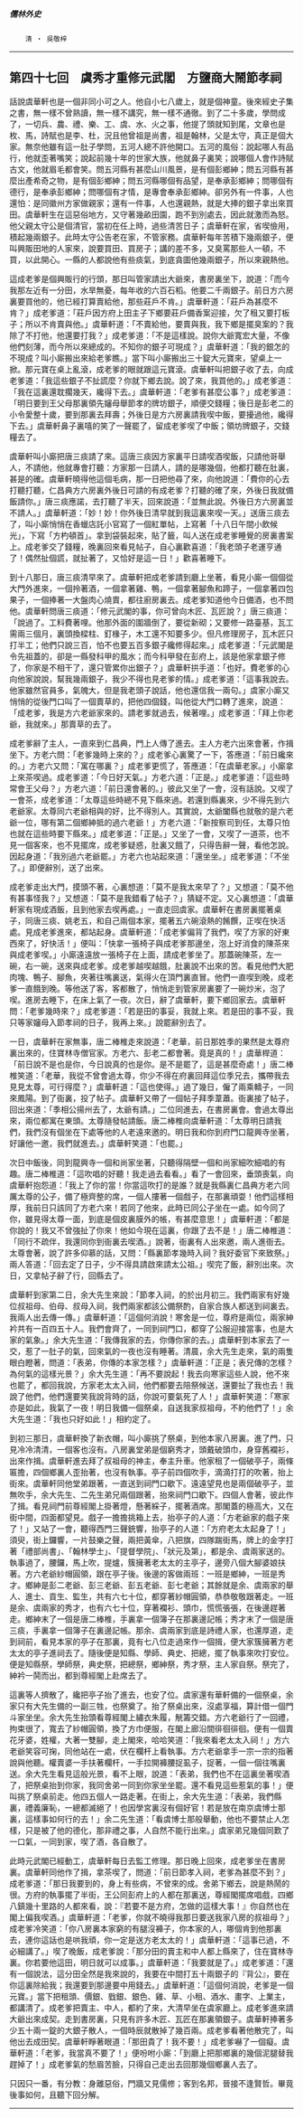 

##### 儒林外史
　　`清 ‧ 吳敬梓`

* * *

## 第四十七回　虞秀才重修元武閣　方鹽商大鬧節孝祠

話說虞華軒也是一個非同小可之人。他自小七八歲上，就是個神童。後來經史子集之書，無一樣不曾熟讀，無一樣不講究，無一樣不通徹。到了二十多歲，學問成了，一切兵、農、禮、樂、工、虞、水、火之事，他提了頭就知到尾，文章也是枚、馬，詩賦也是李、杜，況且他曾祖是尚書，祖是翰林，父是太守，真正是個大家。無奈他雖有這一肚子學問，五河人總不許他開口。五河的風俗：說起哪人有品行，他就歪著嘴笑；說起前幾十年的世家大族，他就鼻子裏笑；說哪個人會作詩賦古文，他就眉毛都會笑。問五河縣有甚麼山川風景，是有個彭鄉紳；問五河縣有甚麼出產希奇之物，是有個彭鄉紳；問五河縣哪個有品望，是奉承彭鄉紳；問哪個有德行，是奉承彭鄉紳；問哪個有才情，是專會奉承彭鄉紳。卻另外有一件事，人也還怕：是同徽州方家做親家；還有一件事，人也還親熱，就是大捧的銀子拿出來買田。虞華軒生在這惡俗地方，又守著幾畝田園，跑不到別處去，因此就激而為怒。他父親太守公是個清官，當初在任上時，過些清苦日子；虞華軒在家，省喫儉用，積起幾兩銀子。此時太守公告老在家，不管家務。虞華軒每年苦積下幾兩銀子，便叫興販田地的人家來，說要買田、買房子；講的差不多，又臭罵那些人一頓，不買，以此開心。一縣的人都說他有些痰氣，到底貪圖他幾兩銀子，所以來親熱他。

這成老爹是個興販行的行頭，那日叫管家請出大爺來，書房裏坐下，說道：「而今我那左近有一分田，水旱無憂，每年收的六百石稻。他要二千兩銀子。前日方六房裏要買他的，他已經打算賣給他，那些莊戶不肯。」虞華軒道：「莊戶為甚麼不肯？」成老爹道：「莊戶因方府上田主子下鄉要莊戶備香案迎接，欠了租又要打板子；所以不肯賣與他。」虞華軒道：「不賣給他，要賣與我，我下鄉是擺臭案的？我除了不打他，他還要打我？」成老爹道：「不是這樣說。說你大爺寬宏大量，不像他們刻薄，而今所以來總成的。不知你的銀子可現成？」虞華軒道：「我的銀怎的不現成？叫小廝搬出來給老爹瞧。」當下叫小廝搬出三十錠大元寶來，望桌上一掀。那元寶在桌上亂滾，成老爹的眼就跟這元寶滾。虞華軒叫把銀子收了去，向成老爹道：「我這些銀子不扯謊麼？你就下鄉去說。說了來，我買他的。」成老爹道：「我在這裏還耽擱幾天，纔得下去。」虞華軒道：「老爹有甚麼公事？」成老爹道：「明日要到王父母那裏領先嬸母舉節孝的牌坊銀子，順便交錢糧；後日是彭老二的小令愛整十歲，要到那裏去拜壽；外後日是方六房裏請我喫中飯，要擾過他，纔得下去。」虞華軒鼻子裏嘻的笑了一聲罷了，留成老爹喫了中飯；領坊牌銀子，交錢糧去了。

虞華軒叫小廝把唐三痰請了來。這唐三痰因方家裏平日請喫酒喫飯，只請他哥舉人，不請他，他就專會打聽：方家那一日請人，請的是哪幾個，他都打聽在肚裏，甚是的確。虞華軒曉得他這個毛病，那一日把他尋了來，向他說道：「費你的心去打聽打聽，仁昌典方六房裏外後日可請的有成老爹？打聽的確了來，外後日我就備飯請你。」唐三痰應諾，去打聽了半天，回來說道：「並無此說。外後日方六房裏並不請人。」虞華軒道：「妙！妙！你外後日清早就到我這裏來喫一天。」送唐三痰去了，叫小廝悄悄在香蠟店託小官寫了一個紅單帖，上寫著「十八日午間小飲候光」，下寫「方杓頓首」。拿到袋裝起來，貼了籤，叫人送在成老爹睡覺的房裏書案上。成老爹交了錢糧，晚裏回來看見帖子，自心裏歡喜道：「我老頭子老運亨通了！偶然扯個謊，就扯著了，又恰好是這一日！」歡喜著睡下。

到十八那日，唐三痰清早來了。虞華軒把成老爹請到廳上坐著，看見小廝一個個從大門外進來，一個拎著酒，一個拿著雞、鴨，一個拿著腳魚和蹄子，一個拿著四包果子，一個捧著一大盤肉心燒賣，都往廚房裏去。成老爹知道他今日備酒，也不問他。虞華軒問唐三痰道：「修元武閣的事，你可曾向木匠、瓦匠說？」唐三痰道：「說過了。工料費著哩。他那外面的圍牆倒了，要從新砌；又要修一路臺基，瓦工需兩三個月，裏頭換樑柱、釘椽子，木工還不知要多少。但凡修理房子，瓦木匠只打半工；他們只說三百，怕不也要五百多銀子纔修得起來。」成老爹道：「元武閣是令先祖蓋的，卻是一縣發科甲的風水；而今科甲發在彭府上，該是他家拿銀子修了，你家是不相干了，還只管累你出銀子？」虞華軒拱手道：「也好。費老爹的心向他家說說，幫我幾兩銀子，我少不得也見老爹的情。」成老爹道：「這事我說去。他家雖然官員多，氣魄大，但是我老頭子說話，他也還信我一兩句。」虞家小廝又悄悄的從後門口叫了一個賣草的，把他四個錢，叫他從大門口轉了進來，說道：「成老爹，我是方六老爺家來的。請老爹就過去，候著哩。」成老爹道：「拜上你老爺，我就來。」那賣草的去了。

成老爹辭了主人，一直來到仁昌典，門上人傳了進去。主人方老六出來會著，作揖坐下。方老六問：「老爹幾時上來的？」成老爹心裏驚了一下，答應道：「前日纔來的。」方老六又問：「寓在哪裏？」成老爹更慌了，答應道：「在虞華老家。」小廝拿上來茶喫過。成老爹道：「今日好天氣。」方老六道：「正是。」成老爹道：「這些時常會王父母？」方老六道：「前日還會著的。」彼此又坐了一會，沒有話說。又喫了一會茶，成老爹道：「太尊這些時總不見下縣來過。若還到縣裏來，少不得先到六老爺家。太尊同六老爺相與的好，比不得別人。其實說，太爺闔縣也就敬的是六老爺一位，哪有第二個鄉紳抵的過六老爺！」方老六道：「新按察司到任，太尊只怕也就在這些時要下縣來。」成老爹道：「正是。」又坐了一會，又喫了一道茶，也不見一個客來，也不見擺席，成老爹疑惑，肚裏又餓了，只得告辭一聲，看他怎說。因起身道：「我別過六老爺罷。」方老六也站起來道：「還坐坐。」成老爹道：「不坐了。」即便辭別，送了出來。

成老爹走出大門，摸頭不著，心裏想道：「莫不是我太來早了？」又想道：「莫不他有甚事怪我？」又想道：「莫不是我錯看了帖子？」猜疑不定。又心裏想道：「虞華軒家有現成酒飯，且到他家去喫再處。」一直走回虞家。虞華軒在書房裏擺著桌子，同唐三痰、姚老五，和自己兩個本家，擺著五六碗滾熱的餚饌，正喫在快活處。見成老爹進來，都站起身。虞華軒道：「成老爹偏背了我們，喫了方家的好東西來了，好快活！」便叫：「快拿一張椅子與成老爹那邊坐，泡上好消食的陳茶來與成老爹喫。」小廝遠遠放一張椅子在上面，請成老爹坐了。那蓋碗陳茶，左一碗，右一碗，送來與成老爹。成老爹越喫越餓，肚裏說不出來的苦。看見他們大肥肉塊、鴨子、腳魚，夾著往嘴裏送，氣得火在頂門裏直冒。他們一直喫到晚，成老爹一直餓到晚。等他送了客，客都散了，悄悄走到管家房裏要了一碗炒米，泡了喫。進房去睡下，在床上氣了一夜。次日，辭了虞華軒，要下鄉回家去。虞華軒問：「老爹幾時來？」成老爹道：「若是田的事妥，我就上來。若是田的事不妥，我只等家嬸母入節孝祠的日子，我再上來。」說罷辭別去了。

一日，虞華軒在家無事，唐二棒椎走來說道：「老華，前日那姓季的果然是太尊府裏出來的，住寶林寺僧官家。方老六、彭老二都會著。竟是真的！」虞華桿道：「前日說不是也是你，今日說真的也是你。是不是罷了，這是甚麼奇處！」唐二棒椎笑道：「老華，我從不曾會過太尊，你少不得在府裏回拜這位季兄去，攜帶我去見見太尊，可行得麼？」虞華軒道：「這也使得。」過了幾日，僱了兩乘轎子，一同來鳳陽。到了衙裏，投了帖子。虞華軒又帶了一個帖子拜季葦蕭。衙裏接了帖子，回出來道：「季相公揚州去了，太爺有請。」二位同進去，在書房裏會。會過太尊出來，兩位都寓在東頭。太尊隨發帖請飯。唐二棒椎向虞華軒道：「太尊明日請我們，我們沒有個坐在下處等他的人老遠來邀的。明日我和你到府門口龍興寺坐著，好讓他一邀，我們就進去。」虞華軒笑道：「也罷。」

次日中飯後，同到龍興寺一個和尚家坐著，只聽得隔壁一個和尚家細吹細唱的有趣。唐二棒椎道：「這吹唱的好聽！我走過去看看。」看了一會回來，垂頭喪氣，向虞華軒抱怨道：「我上了你的當！你當這吹打的是誰？就是我縣裏仁昌典方老六同厲太尊的公子，備了極齊整的席，一個人摟著一個戲子，在那裏頑耍！他們這樣相厚，我前日只該同了方老六來！若同了他來，此時已同公子坐在一處。如今同了你，雖見得太尊一面，到底是個皮裏膜外的帳，有甚麼意思！」虞華軒道：「都是你說的！我又不曾強扯了你來！他如今現在這裏，你跟了去不是！」唐二棒椎道：「同行不疏伴，我還同你到衙裏去喫酒。」說著，衙裏有人出來邀，兩人進衙去。太尊會著，說了許多仰慕的話，又問：「縣裏節孝幾時入祠？我好委官下來致祭。」兩人答道：「回去定了日子，少不得具請啟來請太公祖。」喫完了飯，辭別出來。次日，又拿帖子辭了行，回縣去了。

虞華軒到家第二日，余大先生來說：「節孝入祠，的於出月初三。我們兩家有好幾位叔祖母、伯母、叔母入祠，我們兩家都該公備祭酌，自家合族人都送到祠裏去。我兩人出去傳一傳。」虞華軒道：「這個何消說！寒舍是一位，尊府是兩位，兩家紳衿共有一百四五十人。我們會齊了，一同到祠門口，都穿了公服迎接當事，也是大家的氣象。」余大先生道：「我傳我家的去，你傳你家的去。」虞華軒到本家去了一交，惹了一肚子的氣，回來氣的一夜也沒有睡著。清晨，余大先生走來，氣的兩隻眼白瞪著，問道：「表弟，你傳的本家怎樣？」虞華軒道：「正是；表兄傳的怎樣？為何氣的這樣光景？」余大先生道：「再不要說起！我去向寒家這些人說，他不來也罷了，都回我說，方家老太太入祠，他們都要去陪祭候送，還要扯了我也去！我說了他們，他們還要笑我說背時的話，你說可要氣死了人！」虞華軒笑道：「寒家亦是如此，我氣了一夜！明日我備一個祭桌，自送我家叔祖母，不約他們了！」余大先生道：「我也只好如此！」相約定了。

到初三那日，虞華軒換了新衣帽，叫小廝挑了祭桌，到他本家八房裏。進了門，只見冷冷清清，一個客也沒有。八房裏堂弟是個窮秀才，頭戴破頭巾，身穿舊襴衫，出來作揖。虞華軒進去拜了叔祖母的神主，奉主升車。他家租了一個破亭子，兩條匾擔，四個鄉裏人歪抬著，也沒有執事。亭子前四個吹手，滴滴打打的吹著，抬上街來。虞華軒同他堂弟跟著，一直送到祠門口歇下。遠遠望見也是兩個破亭子，並無吹手，余大先生、二先生弟兄兩個跟著，抬來祠門口歇下。四個人會著，彼此作了揖。看見祠門前尊經閣上掛著燈，懸著綵子，擺著酒席。那閣蓋的極高大，又在街中間，四面都望見。戲子一擔擔挑箱上去，抬亭子的人道：「方老爺家的戲子來了！」又站了一會，聽得西門三聲銃響，抬亭子的人道：「方府老太太起身了！」須臾，街上鑼響，一片鼓樂之聲，兩把黃傘，八把旗，四隊踹街馬，牌上的金字打著「禮部尚書」、「翰林學士」、「提督學院」、「狀元及第」，都是余、虞兩家送的。執事過了，腰鑼，馬上吹，提爐，簇擁著老太太的主亭子，邊旁八個大腳婆娘扶著。方六老爺紗帽圓領，跟在亭子後。後邊的客做兩班：一班是鄉紳，一班是秀才。鄉紳是彭二老爺、彭三老爺、彭五老爺、彭七老爺；其餘就是余、虞兩家的舉人、進士、貢生、監生，共有六七十位，都穿著紗帽圓領，恭恭敬敬跟著走。一班是余、虞兩家的秀才，也有六七十位，穿著襴衫、頭巾，慌慌張張，在後邊趕著走。鄉紳末了一個是唐二棒椎，手裏拿一個簿子在那裏邊記帳；秀才末了一個是唐三痰，手裏拿一個簿子在裏邊記帳。那余、虞兩家到底是詩禮人家，也還厚道，走到祠前，看見本家的亭子在那裏，竟有七八位走過來作一個揖，便大家簇擁著方老太太的亭子進祠去了。隨後便是知縣、學師、典史、把總，擺了執事來吹打安位。便是知縣祭，學師祭，典史祭，把總祭，鄉紳祭，秀才祭，主人家自祭。祭完了，紳衿一鬨而出，都到尊經閣上赴席去了。

這裏等人擠散了，纔把亭子抬了進去，也安了位。虞家還有華軒備的一個祭桌，余家只有大先生備的一副三牲，也祭奠了。抬了祭桌出來，沒處享福，算計借一個門斗家坐坐。余大先生抬頭看尊經閣上繡衣朱履，觥籌交錯。方六老爺行了一回禮，拘束很了，寬去了紗帽圓領，換了方巾便服，在閣上廊沿間徘徊徘徊。便有一個賣花牙婆，姓權，大著一雙腳，走上閣來，哈哈笑道：「我來看老太太入祠！」方六老爺笑容可掬，同他站在一處，伏在欄杆上看執事。方六老爺拿手一宗一宗的指著說與他聽。權賣婆一手扶著欄杆，一手拉開褲腰捉虱子，捉著，一個一個往嘴裏送。余大先生看見這般光景，看不上眼，說道：「表弟，我們也不在這裏坐著喫酒了，把祭桌抬到你家，我同舍弟一同到你家坐坐罷。還不看見這些惹氣的事！」便叫挑了祭桌前走。他四五個人一路走著。在街上，余大先生道：「表弟，我們縣裏，禮義廉恥，一總都滅絕了！也因學宮裏沒有個好官！若是放在南京虞博士那裏，這樣事如何行的去！」余二先生道：「看虞博士那般舉動，他也不要禁止人怎樣，只是被了他的德化，那非禮之事，人自然不能行出來。」虞家弟兄幾個同歎了一口氣，一同到家，喫了酒，各自散了。

此時元武閣已經動工，虞華軒每日去監工修理。那日晚上回來，成老爹坐在書房裏。虞華軒同他作了揖，拿茶喫了，問道：「前日節孝入祠，老爹為甚麼不到？」成老爹道：「那日我要到的，身上有些病，不曾來的成。舍弟下鄉去，說是熱鬧的很。方府的執事擺了半街，王公同彭府上的人都在那裏送，尊經閣擺席唱戲，四鄉八鎮幾十里路的人都來看，說：『若要不是方府，怎做的這樣大事！』你自然也在閣上偏我喫酒。」虞華軒道：「老爹，你就不曉得我那日要送我家八房的叔祖母？」成老爹冷笑道：「你八房裏本家窮的有腿沒褲子，你本家的人，哪個肯到他那裏去，連你這話也是哄我頑，你一定是送方老太太的！」虞華軒道：「這事已過，不必細講了。」喫了晚飯，成老爹說：「那分田的賣主和中人都上縣來了，住在寶林寺裏。你若要他這田，明日就可以成事。」虞華軒道：「我要就是了。」成老爹道：「還有一個說法，這分田全然是我來說的，我要在中間打五十兩銀子的『背公』，要在你這裏除給我；我還要到那邊要中用錢去。」虞華軒道：「這個何消說，老爹是一個元寶。」當下把租頭、價銀、戥銀、銀色、雞、草、小租、酒水、畫字、上業主，都講清了。成老爹把賣主、中人，都約了來，大清早坐在虞家廳上。成老爹進來請大爺出來成契。走到書房裏，只見有許多木匠、瓦匠在那裏領銀子。虞華軒捧著多少五十兩一錠的大銀子散人，一個時辰就散掉了幾百兩。成老爹看著他散完了，叫他出去成田契。虞華軒睜著眼道：「那田貴了！我不要！」成老爹嚇了一個癡。虞華軒道：「老爹，我當真不要了！」便吩咐小廝：「到廳上把那鄉裏的幾個泥腿替我趕掉了！」成老爹氣的愁眉苦臉，只得自己走出去回那幾個鄉裏人去了。

只因只一番，有分教：身離惡俗，門牆又見儒修；客到名邦，晉接不逢賢哲。畢竟後事如何，且聽下回分解。

* * *

